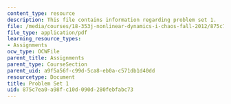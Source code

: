 ```yaml
---
content_type: resource
description: This file contains information regarding problem set 1.
file: /media/courses/18-353j-nonlinear-dynamics-i-chaos-fall-2012/875c7ea0a98fc10d090d280febfabc73_MIT18_353JF12_pset1.pdf
file_type: application/pdf
learning_resource_types:
- Assignments
ocw_type: OCWFile
parent_title: Assignments
parent_type: CourseSection
parent_uid: a9f5a56f-c99d-5ca8-eb0a-c571db1d40dd
resourcetype: Document
title: Problem Set 1
uid: 875c7ea0-a98f-c10d-090d-280febfabc73
---
```

